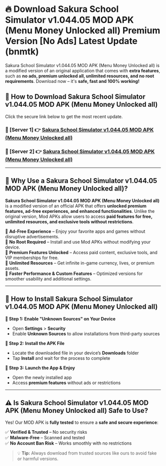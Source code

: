 # 🔥 Download Sakura School Simulator v1.044.05 MOD APK (Menu Money Unlocked all) Premium Version [No Ads] Latest Update (bnmtk) 

Sakura School Simulator v1.044.05 MOD APK (Menu Money Unlocked all) is a modified version of an original application that comes with **extra features**, such as **no ads, premium unlocked all, unlimited resources, and no root requirements**. Download now – it's **safe, fast and 100% working!**

## **📱 How to Download Sakura School Simulator v1.044.05 MOD APK (Menu Money Unlocked all)**  

Click the secure link below to get the most recent update.  

 ### **📌 [Server 1] 👉** [Sakura School Simulator v1.044.05 MOD APK (Menu Money Unlocked all)](https://apkcomod.com?title=Sakura_School_Simulator_v1.044.05_MOD_APK_(Menu_Money_Unlocked_all))

 ### **📌 [Server 2] 👉** [Sakura School Simulator v1.044.05 MOD APK (Menu Money Unlocked all)](https://apkcomod.com?title=Sakura_School_Simulator_v1.044.05_MOD_APK_(Menu_Money_Unlocked_all))

---

## **🤖 Why Use a Sakura School Simulator v1.044.05 MOD APK (Menu Money Unlocked all)?**  

**Sakura School Simulator v1.044.05 MOD APK (Menu Money Unlocked all)** is a modified version of an official APK that offers **unlocked premium features, ad-free experiences, and enhanced functionalities**. Unlike the original version, Mod APKs allow users to access **paid features for free, unlimited resources, and exclusive tools without restrictions**.

🔽 **Ad-Free Experience** – Enjoy your favorite apps and games without disruptive advertisements.  
🔽 **No Root Required** – Install and use Mod APKs without modifying your device.  
🔽 **Premium Features Unlocked** – Access paid content, exclusive tools, and VIP memberships for free.  
🔽 **Unlimited Resources** – Get infinite in-game currency, lives, or premium assets.  
🔽 **Faster Performance & Custom Features** – Optimized versions for smoother usability and additional settings.  

---

## **🚀 How to Install Sakura School Simulator v1.044.05 MOD APK (Menu Money Unlocked all)**  

**🔹 Step 1:** **Enable "Unknown Sources" on Your Device**  
- Open **Settings** > **Security**  
- Enable **Unknown Sources** to allow installations from third-party sources  

**🔹 Step 2:** **Install the APK File**  
- Locate the downloaded file in your device’s **Downloads** folder  
- Tap **Install** and wait for the process to complete  

**🔹 Step 3:** **Launch the App & Enjoy**  
- Open the newly installed app  
- Access **premium features** without ads or restrictions  

---

## **⚠️ Is Sakura School Simulator v1.044.05 MOD APK (Menu Money Unlocked all) Safe to Use?**  

Yes! Our MOD APK is **fully tested** to ensure a **safe and secure experience**:

✅ **Verified & Trusted** – No security risks  
✅ **Malware-Free** – Scanned and tested  
✅ **No Account Ban Risk** – Works smoothly with no restrictions  

> 💡 **Tip:** Always download from trusted sources like ours to avoid fake or harmful versions.